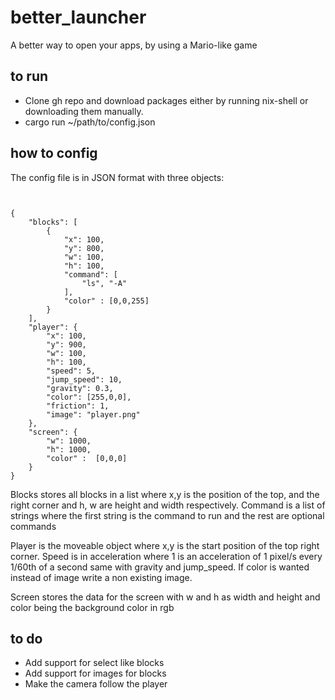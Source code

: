 # better_launcher
A better way to open your apps, by using a Mario-like game

## to run
* Clone gh repo and download packages either by running nix-shell or downloading them manually.
* cargo run ~/path/to/config.json

## how to config
The config file is in JSON format with three objects:
```


{
    "blocks": [
        {
            "x": 100,
            "y": 800,
            "w": 100,
            "h": 100,
            "command": [
                "ls", "-A"
            ],
            "color" : [0,0,255]
        }
    ],
    "player": {
        "x": 100,
        "y": 900,
        "w": 100,
        "h": 100,
        "speed": 5,
        "jump_speed": 10,
        "gravity": 0.3,
        "color": [255,0,0],
        "friction": 1,
        "image": "player.png"
    },
    "screen": {
        "w": 1000,
        "h": 1000,
        "color" :  [0,0,0]
    }
}
```


Blocks stores all blocks in a list where x,y is the position of the top, and the right corner and h, w are height and width respectively. Command is a list of strings where the first string is the command to run and the rest are optional commands

Player is the moveable object where x,y is the start position of the top right corner. Speed is in acceleration where 1 is an acceleration of 1 pixel/s every 1/60th of a second same with gravity and jump_speed. If color is wanted instead of image write a non existing image.

Screen stores the data for the screen with w and h as width and height and color being the background color in rgb

## to do 
* Add support for select like blocks
* Add support for images for blocks
* Make the camera follow the player